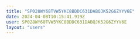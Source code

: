 ```yaml
---
title: "SP028WY68TVW5YKC8BDDC631DABQJK52G6ZYYV6E"
date: 2024-04-08T10:15:41.919Z
user: SP028WY68TVW5YKC8BDDC631DABQJK52G6ZYYV6E
layout: "users"
---
```

    